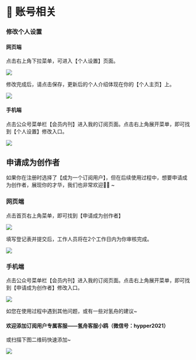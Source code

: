# 🔐 账号相关

### 修改个人设置

#### 网页端

点击右上角下拉菜单，可进入【个人设置】页面。

![](../.gitbook/assets/9网页端改设置01.png)

修改完成后，请点击保存，更新后的个人介绍体现在你的【个人主页】上。

![](../.gitbook/assets/9网页端改设置02.png)

#### 手机端

点击公众号菜单栏【会员内刊】进入我的订阅页面。点击右上角展开菜单，即可找到【个人设置】修改入口。

![](../.gitbook/assets/9手机端改设置04.png)

## 申请成为创作者

如果你在注册时选择了【成为一个订阅用户】，但在后续使用过程中，想要申请成为创作者，展现你的才华，我们也非常欢迎👏🏻 \~

### 网页端

点击首页右上角菜单，即可找到【申请成为创作者】

![](../.gitbook/assets/10网页端订阅转创作01.png)

填写登记表并提交后，工作人员将在2个工作日内为你审核完成。

![](../.gitbook/assets/10网页端订阅转创作02.png)

### 手机端

点击公众号菜单栏【会员内刊】进入我的订阅页面。点击右上角展开菜单，即可找到【申请成为创作者】修改入口。

![](../.gitbook/assets/10手机端订阅转创作05.png)

如您在使用过程中遇到其他问题，或有一些对氢舟的建议\~

#### 欢迎添加订阅用户专属客服——氢舟客服小鸥（**微信号：hypper2021）**

或扫描下图二维码快速添加\~

![](../.gitbook/assets/小鸥企微.png)
